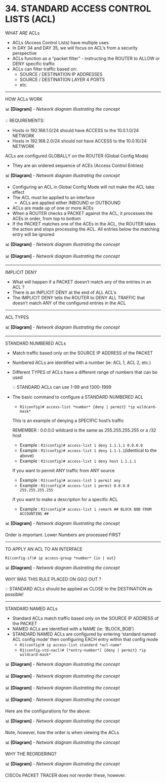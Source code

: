 # 34. STANDARD ACCESS CONTROL LISTS (ACL)

WHAT ARE ACLs

- ACLs (Access Control Lists) have multiple uses
- In DAY 34 and DAY 35, we will focus on ACL’s from a security perspective
- ACLs function as a “packet filter” - instructing the ROUTER to ALLOW or DENY specific traffic
- ACLs can filter traffic based on:
    - SOURCE / DESTINATION IP ADDRESSES
    - SOURCE / DESTINATION LAYER 4 PORTS
    - etc.

---

HOW ACLs WORK

📊 **[Diagram]** - *Network diagram illustrating the concept*

<aside>
💡 REQUIREMENTS:

- Hosts in 192.168.1.0/24 should have ACCESS to the 10.0.1.0/24 NETWORK
- Hosts in 192.168.2.0/24 should not have ACCESS to the 10.0.10/24 NETWORK
</aside>

ACLs are configured GLOBALLY on the ROUTER (Global Config Mode)

- They are an ordered sequence of ACEs (Access Control Entries)

📊 **[Diagram]** - *Network diagram illustrating the concept*

- Configuring an ACL in Global Config Mode will not make the ACL take effect
- The ACL must be applied to an interface
    - ACLs are applied either INBOUND or OUTBOUND
- ACLs are made up of one or more ACEs
- When a ROUTER checks a PACKET against the ACL, it processes the ACEs in order, from top to bottom
- If the PACKET matches one of the ACEs in the ACL, the ROUTER takes the action and stops processing the ACL. All entries below the matching entry will be ignored

📊 **[Diagram]** - *Network diagram illustrating the concept*

📊 **[Diagram]** - *Network diagram illustrating the concept*

---

IMPLICIT DENY

- What will happen if a PACKET doesn’t match any of the entries in an ACL ?
- There is an INPLICIT DENY at the end of ALL ACL’s
- The IMPLICIT DENY tells the ROUTER to DENY ALL TRAFFIC that doesn’t match ANY of the configured entries in the ACL

---

ACL TYPES

📊 **[Diagram]** - *Network diagram illustrating the concept*

---

STANDARD NUMBERED ACLs

- Match traffic based only on the SOURCE IP ADDRESS of the PACKET
- Numbered ACLs are identified with a number (ie: ACL 1, ACL 2, etc.)
- Different TYPES of ACLs have a different range of numbers that can be used
    
    <aside>
    💡 STANDARD ACLs can use 1-99 and 1300-1999
    
    </aside>
    

- The basic command to configure a STANDARD NUMBERED ACL
    - `R1(config)# access-list *number* {deny | permit} *ip wildcard-mask*`
    
    This is an example of denying a SPECIFIC host’s traffic
    
    REMEMBER : 0.0.0.0 wildcard is the same as 255.255.255.255 or a /32 host
    
    - Example : `R1(config)# access-list 1 deny 1.1.1.1 0.0.0.0`
    - Example : `R1(config)# access-list 1 deny 1.1.1.1`(identical to the above)
    - Example : `R1(config)# access-list 1 deny host 1.1.1.1`
    
    If you want to permit ANY traffic from ANY source
    
    - Example : `R1(config)# access-list 1 permit any`
    - Example : `R1(config)# access-list 1 permit 0.0.0.0 255.255.255.255`
    
    If you want to make a description for a specific ACL
    
    - Example : `R1(config)# access-list 1 remark ## BLOCK BOB FROM ACCOUNTING ##`

📊 **[Diagram]** - *Network diagram illustrating the concept*

Order is important. Lower Numbers are processed FIRST

---
TO APPLY AN ACL TO AN INTERFACE

`R1(config-if)# ip access-group *number* {in | out}`

📊 **[Diagram]** - *Network diagram illustrating the concept*

WHY WAS THIS RULE PLACED ON G0/2 OUT ? 

<aside>
💡 STANDARD ACLs should be applied as CLOSE to the DESTINATION as possible!

</aside>

---

STANDARD NAMED ACLs

- Standard ACLs match traffic based only on the SOURCE IP ADDRESS of the PACKET
- NAMED ACLs are identified with a NAME (ie: ‘BLOCK_BOB’)
- STANDARD NAMED ACLs are configured by entering ‘standard named ACL config mode’ then configuring EACH entry within that config mode
    - `R1(config)# ip access-list standard *acl-name*`
    - `R1(config-std-nacl)# [*entry-number*] {deny | permit} *ip wildcard-mask*`

📊 **[Diagram]** - *Network diagram illustrating the concept*

📊 **[Diagram]** - *Network diagram illustrating the concept*

📊 **[Diagram]** - *Network diagram illustrating the concept*

📊 **[Diagram]** - *Network diagram illustrating the concept*

Here are the configurations for the above:

📊 **[Diagram]** - *Network diagram illustrating the concept*

Note, however, how the order is when viewing the ACLs 

📊 **[Diagram]** - *Network diagram illustrating the concept*

WHY THE REORDERING?

📊 **[Diagram]** - *Network diagram illustrating the concept*

CISCOs PACKET TRACER does not reorder these, however.
